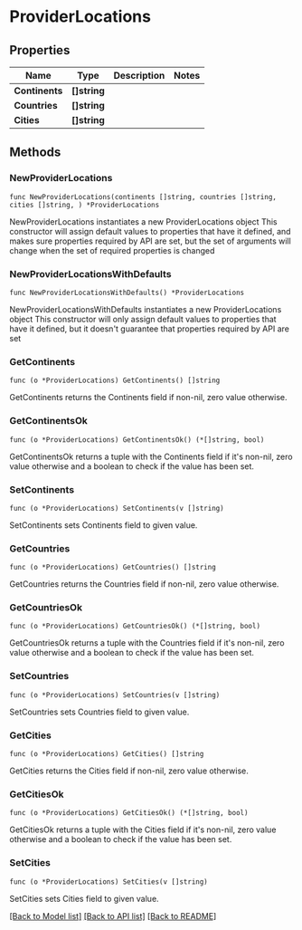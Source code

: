 # ProviderLocations

## Properties

Name | Type | Description | Notes
------------ | ------------- | ------------- | -------------
**Continents** | **[]string** |  | 
**Countries** | **[]string** |  | 
**Cities** | **[]string** |  | 

## Methods

### NewProviderLocations

`func NewProviderLocations(continents []string, countries []string, cities []string, ) *ProviderLocations`

NewProviderLocations instantiates a new ProviderLocations object
This constructor will assign default values to properties that have it defined,
and makes sure properties required by API are set, but the set of arguments
will change when the set of required properties is changed

### NewProviderLocationsWithDefaults

`func NewProviderLocationsWithDefaults() *ProviderLocations`

NewProviderLocationsWithDefaults instantiates a new ProviderLocations object
This constructor will only assign default values to properties that have it defined,
but it doesn't guarantee that properties required by API are set

### GetContinents

`func (o *ProviderLocations) GetContinents() []string`

GetContinents returns the Continents field if non-nil, zero value otherwise.

### GetContinentsOk

`func (o *ProviderLocations) GetContinentsOk() (*[]string, bool)`

GetContinentsOk returns a tuple with the Continents field if it's non-nil, zero value otherwise
and a boolean to check if the value has been set.

### SetContinents

`func (o *ProviderLocations) SetContinents(v []string)`

SetContinents sets Continents field to given value.


### GetCountries

`func (o *ProviderLocations) GetCountries() []string`

GetCountries returns the Countries field if non-nil, zero value otherwise.

### GetCountriesOk

`func (o *ProviderLocations) GetCountriesOk() (*[]string, bool)`

GetCountriesOk returns a tuple with the Countries field if it's non-nil, zero value otherwise
and a boolean to check if the value has been set.

### SetCountries

`func (o *ProviderLocations) SetCountries(v []string)`

SetCountries sets Countries field to given value.


### GetCities

`func (o *ProviderLocations) GetCities() []string`

GetCities returns the Cities field if non-nil, zero value otherwise.

### GetCitiesOk

`func (o *ProviderLocations) GetCitiesOk() (*[]string, bool)`

GetCitiesOk returns a tuple with the Cities field if it's non-nil, zero value otherwise
and a boolean to check if the value has been set.

### SetCities

`func (o *ProviderLocations) SetCities(v []string)`

SetCities sets Cities field to given value.



[[Back to Model list]](../README.md#documentation-for-models) [[Back to API list]](../README.md#documentation-for-api-endpoints) [[Back to README]](../README.md)


